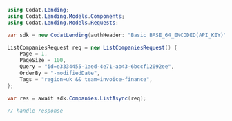 <!-- Start SDK Example Usage [usage] -->
```csharp
using Codat.Lending;
using Codat.Lending.Models.Components;
using Codat.Lending.Models.Requests;

var sdk = new CodatLending(authHeader: "Basic BASE_64_ENCODED(API_KEY)");

ListCompaniesRequest req = new ListCompaniesRequest() {
    Page = 1,
    PageSize = 100,
    Query = "id=e3334455-1aed-4e71-ab43-6bccf12092ee",
    OrderBy = "-modifiedDate",
    Tags = "region=uk && team=invoice-finance",
};

var res = await sdk.Companies.ListAsync(req);

// handle response
```
<!-- End SDK Example Usage [usage] -->